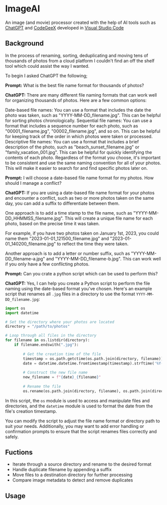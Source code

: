 # ImageAI
An image (and movie) processor created with the help of AI tools such as [ChatGPT](https://chat.openai.com/) and [CodeGeeX](https://codegeex.cn/) developed in [Visual Studio Code](https://code.visualstudio.com/)

## Background

In the process of renaming, sorting, deduplicating and moving tens of thousands of photos from a cloud platform I couldn't find an off the shelf tool which could assist the way I wanted.

To begin I asked ChatGPT the following;

**Prompt:** What is the best file name format for thousands of photos?

**ChatGPT:** There are many different file naming formats that can work well for organizing thousands of photos. Here are a few common options:

Date-based file names: You can use a format that includes the date the photo was taken, such as "YYYY-MM-DD_filename.jpg". This can be helpful for sorting photos chronologically.
Sequential file names: You can use a format that includes a sequence number for each photo, such as "00001_filename.jpg", "00002_filename.jpg", and so on. This can be helpful for keeping track of the order in which photos were taken or processed.
Descriptive file names: You can use a format that includes a brief description of the photo, such as "beach_sunset_filename.jpg" or "family_vacation_001.jpg". This can be helpful for quickly identifying the contents of each photo.
Regardless of the format you choose, it's important to be consistent and use the same naming convention for all of your photos. This will make it easier to search for and find specific photos later on.

**Prompt:** I will choose a date-based file name format for my photos. How should I manage a conflict?

**ChatGPT:** If you are using a date-based file name format for your photos and encounter a conflict, such as two or more photos taken on the same day, you can add a suffix to differentiate between them.

One approach is to add a time stamp to the file name, such as "YYYY-MM-DD_HHMMSS_filename.jpg". This will create a unique file name for each photo, based on the precise time it was taken.

For example, if you have two photos taken on January 1st, 2023, you could name them "2023-01-01_121500_filename.jpg" and "2023-01-01_140200_filename.jpg" to reflect the time they were taken.

Another approach is to add a letter or number suffix, such as "YYYY-MM-DD_filename-a.jpg" and "YYYY-MM-DD_filename-b.jpg". This can work well if you only have a few conflicting photos.

**Prompt:** Can you crate a python script which can be used to perform this?

**ChatGPT:** Yes, I can help you create a Python script to perform the file naming using the date-based format you've chosen. Here's an example script that renames all `.jpg` files in a directory to use the format `YYYY-MM-DD_filename.jpg`:

```python
import os
import datetime

# Set the directory where your photos are located
directory = "/path/to/photos"

# Loop through all files in the directory
for filename in os.listdir(directory):
    if filename.endswith(".jpg"):
        
        # Get the creation time of the file
        timestamp = os.path.getctime(os.path.join(directory, filename))
        date = datetime.datetime.fromtimestamp(timestamp).strftime('%Y-%m-%d')
        
        # Construct the new file name
        new_filename = f"{date}_{filename}"
        
        # Rename the file
        os.rename(os.path.join(directory, filename), os.path.join(directory, new_filename))
```

In this script, the `os` module is used to access and manipulate files and directories, and the `datetime` module is used to format the date from the file's creation timestamp.

You can modify the script to adjust the file name format or directory path to suit your needs. Additionally, you may want to add error handling or confirmation prompts to ensure that the script renames files correctly and safely.


## Fuctions

- Iterate through a source directory and rename to the desired format
- Handle duplicate filename by appending a suffix
- Move files to a destination directory for further processing
- Compare image metadata to detect and remove duplicates

## Usage

